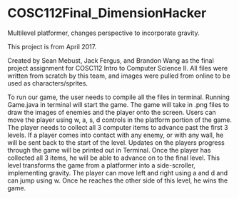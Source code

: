 # COSC112Final_DimensionHacker
Multilevel platformer, changes perspective to incorporate gravity.

This project is from April 2017.

Created by Sean Mebust, Jack Fergus, and Brandon Wang as the final project assignment for COSC112 Intro to Computer Science II. All files were written from scratch by this team, and images were pulled from online to be used as characters/sprites.

To run our game, the user needs to compile all the files in terminal.  Running Game.java in terminal will start the game.  The game will take in .png files to draw the images of enemies and the player onto the screen.  Users can move the player using w, a, s, d controls in the platform portion of the game.  The player needs to collect all 3 computer items to advance past the first 3 levels.  If a player comes into contact with any enemy, or with any wall, he will be sent back to the start of the level. Updates on the players progress through the game will be printed out in Terminal. Once the player has collected all 3 items, he will be able to advance on to the final level.  This level transforms the game from a platformer into a side-scroller, implementing gravity.  The player can move left and right using a and d and can jump using w.  Once he reaches the other side of this level, he wins the game.
